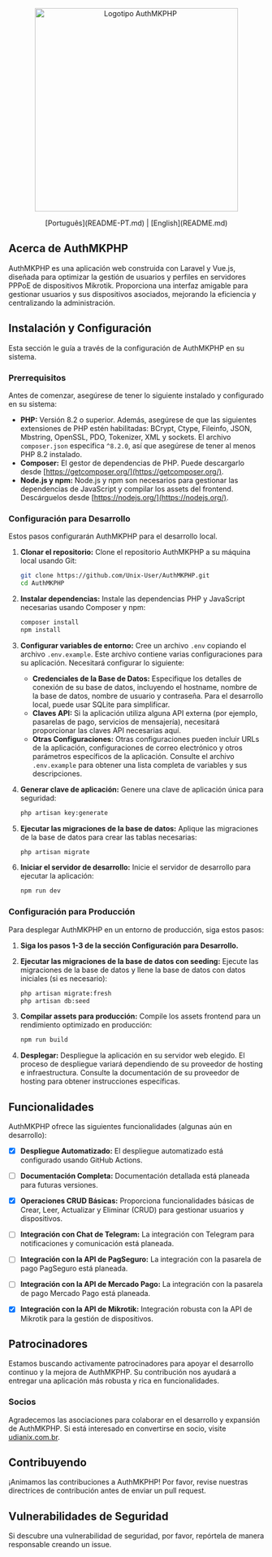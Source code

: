 <p align="center"><a href="https://github.com/Unix-User/AuthMKPHP" target="_blank"><img src="https://user-images.githubusercontent.com/38821945/192930836-6be0ee28-7206-4651-a18c-da7e8ab99a11.svg" width="400" alt="Logotipo AuthMKPHP"></a></p>

<p align="center">
  [Português](README-PT.md) | [English](README.md)
</p>

## Acerca de AuthMKPHP

AuthMKPHP es una aplicación web construida con Laravel y Vue.js, diseñada para optimizar la gestión de usuarios y perfiles en servidores PPPoE de dispositivos Mikrotik. Proporciona una interfaz amigable para gestionar usuarios y sus dispositivos asociados, mejorando la eficiencia y centralizando la administración.

## Instalación y Configuración

Esta sección le guía a través de la configuración de AuthMKPHP en su sistema.

### Prerrequisitos

Antes de comenzar, asegúrese de tener lo siguiente instalado y configurado en su sistema:

* **PHP:** Versión 8.2 o superior. Además, asegúrese de que las siguientes extensiones de PHP estén habilitadas: BCrypt, Ctype, Fileinfo, JSON, Mbstring, OpenSSL, PDO, Tokenizer, XML y sockets. El archivo `composer.json` especifica `^8.2.0`, así que asegúrese de tener al menos PHP 8.2 instalado.
* **Composer:** El gestor de dependencias de PHP. Puede descargarlo desde [https://getcomposer.org/](https://getcomposer.org/).
* **Node.js y npm:** Node.js y npm son necesarios para gestionar las dependencias de JavaScript y compilar los assets del frontend. Descárguelos desde [https://nodejs.org/](https://nodejs.org/).


### Configuración para Desarrollo

Estos pasos configurarán AuthMKPHP para el desarrollo local.

1. **Clonar el repositorio:** Clone el repositorio AuthMKPHP a su máquina local usando Git:
   ```bash
   git clone https://github.com/Unix-User/AuthMKPHP.git
   cd AuthMKPHP
   ```

2. **Instalar dependencias:** Instale las dependencias PHP y JavaScript necesarias usando Composer y npm:
   ```bash
   composer install
   npm install
   ```

3. **Configurar variables de entorno:** Cree un archivo `.env` copiando el archivo `.env.example`. Este archivo contiene varias configuraciones para su aplicación. Necesitará configurar lo siguiente:

    * **Credenciales de la Base de Datos:** Especifique los detalles de conexión de su base de datos, incluyendo el hostname, nombre de la base de datos, nombre de usuario y contraseña. Para el desarrollo local, puede usar SQLite para simplificar.
    * **Claves API:** Si la aplicación utiliza alguna API externa (por ejemplo, pasarelas de pago, servicios de mensajería), necesitará proporcionar las claves API necesarias aquí.
    * **Otras Configuraciones:** Otras configuraciones pueden incluir URLs de la aplicación, configuraciones de correo electrónico y otros parámetros específicos de la aplicación. Consulte el archivo `.env.example` para obtener una lista completa de variables y sus descripciones.

4. **Generar clave de aplicación:** Genere una clave de aplicación única para seguridad:
   ```bash
   php artisan key:generate
   ```

5. **Ejecutar las migraciones de la base de datos:** Aplique las migraciones de la base de datos para crear las tablas necesarias:
   ```bash
   php artisan migrate
   ```

6. **Iniciar el servidor de desarrollo:** Inicie el servidor de desarrollo para ejecutar la aplicación:
   ```bash
   npm run dev
   ```

### Configuración para Producción

Para desplegar AuthMKPHP en un entorno de producción, siga estos pasos:

1. **Siga los pasos 1-3 de la sección Configuración para Desarrollo.**

2. **Ejecutar las migraciones de la base de datos con seeding:** Ejecute las migraciones de la base de datos y llene la base de datos con datos iniciales (si es necesario):
   ```bash
   php artisan migrate:fresh
   php artisan db:seed
   ```

3. **Compilar assets para producción:** Compile los assets frontend para un rendimiento optimizado en producción:
   ```bash
   npm run build
   ```

4. **Desplegar:** Despliegue la aplicación en su servidor web elegido. El proceso de despliegue variará dependiendo de su proveedor de hosting e infraestructura. Consulte la documentación de su proveedor de hosting para obtener instrucciones específicas.


## Funcionalidades

AuthMKPHP ofrece las siguientes funcionalidades (algunas aún en desarrollo):

- [x] **Despliegue Automatizado:** El despliegue automatizado está configurado usando GitHub Actions.
- [ ] **Documentación Completa:** Documentación detallada está planeada para futuras versiones.
- [x] **Operaciones CRUD Básicas:** Proporciona funcionalidades básicas de Crear, Leer, Actualizar y Eliminar (CRUD) para gestionar usuarios y dispositivos.
- [ ] **Integración con Chat de Telegram:** La integración con Telegram para notificaciones y comunicación está planeada.
- [ ] **Integración con la API de PagSeguro:** La integración con la pasarela de pago PagSeguro está planeada.
- [ ] **Integración con la API de Mercado Pago:** La integración con la pasarela de pago Mercado Pago está planeada.
- [x] **Integración con la API de Mikrotik:** Integración robusta con la API de Mikrotik para la gestión de dispositivos.


## Patrocinadores

Estamos buscando activamente patrocinadores para apoyar el desarrollo continuo y la mejora de AuthMKPHP. Su contribución nos ayudará a entregar una aplicación más robusta y rica en funcionalidades.

### Socios

Agradecemos las asociaciones para colaborar en el desarrollo y expansión de AuthMKPHP. Si está interesado en convertirse en socio, visite [udianix.com.br](udianix.com.br).


## Contribuyendo

¡Animamos las contribuciones a AuthMKPHP! Por favor, revise nuestras directrices de contribución antes de enviar un pull request.


## Vulnerabilidades de Seguridad

Si descubre una vulnerabilidad de seguridad, por favor, repórtela de manera responsable creando un issue.
